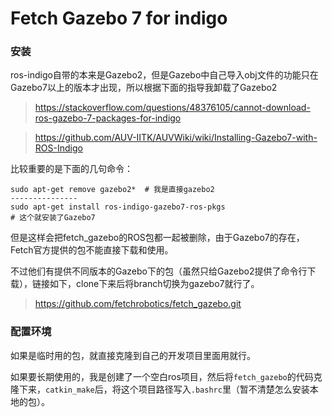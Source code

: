 # Fetch Gazebo 7 for indigo

### 安装
ros-indigo自带的本来是Gazebo2，但是Gazebo中自己导入obj文件的功能只在Gazebo7以上的版本才出现，所以根据下面的指导我卸载了Gazebo2
> https://stackoverflow.com/questions/48376105/cannot-download-ros-gazebo-7-packages-for-indigo

> https://github.com/AUV-IITK/AUVWiki/wiki/Installing-Gazebo7-with-ROS-Indigo


比较重要的是下面的几句命令：

 ```
 sudo apt-get remove gazebo2*  # 我是直接gazebo2
 ---------------
 sudo apt-get install ros-indigo-gazebo7-ros-pkgs
# 这个就安装了Gazebo7
 ```
但是这样会把fetch_gazebo的ROS包都一起被删除，由于Gazebo7的存在，Fetch官方提供的包不能直接下载和使用。

不过他们有提供不同版本的Gazebo下的包（虽然只给Gazebo2提供了命令行下载），链接如下，clone下来后将branch切换为gazebo7就行了。
> https://github.com/fetchrobotics/fetch_gazebo.git

### 配置环境
如果是临时用的包，就直接克隆到自己的开发项目里面用就行。

如果要长期使用的，我是创建了一个空白ros项目，然后将```fetch_gazebo```的代码克隆下来，```catkin_make```后，将这个项目路径写入```.bashrc```里（暂不清楚怎么安装本地的包）。
